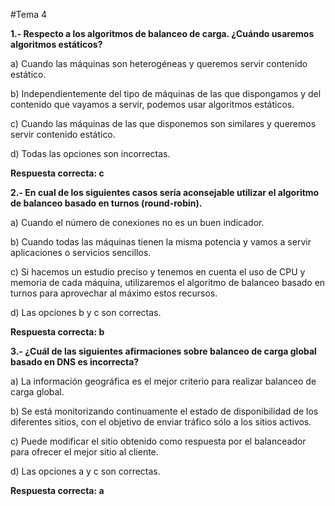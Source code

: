 #Tema 4

**1.- Respecto a los algoritmos de balanceo de carga. ¿Cuándo usaremos algoritmos estáticos?**

a) Cuando las máquinas son heterogéneas y queremos servir contenido estático.

b) Independientemente del tipo de máquinas de las que dispongamos y del contenido que vayamos a servir, podemos usar algoritmos estáticos.

c) Cuando las máquinas de las que disponemos son similares y queremos servir contenido estático.

d) Todas las opciones son incorrectas.

**Respuesta correcta: c**

**2.- En cual de los siguientes casos sería aconsejable utilizar el algoritmo de balanceo basado en turnos (round-robin).**

a) Cuando el número de conexiones no es un buen indicador.

b) Cuando todas las máquinas tienen la misma potencia y vamos a servir aplicaciones o servicios sencillos.

c) Si hacemos un estudio preciso y tenemos en cuenta el uso de CPU y memoria de cada máquina, utilizaremos el algoritmo de balanceo basado en 	turnos para aprovechar al máximo estos recursos.

d) Las opciones b y c son correctas.

**Respuesta correcta: b**

**3.- ¿Cuál de las siguientes afirmaciones sobre balanceo de carga global basado en DNS es incorrecta?**

a) La información geográfica es el mejor criterio para realizar balanceo de carga global.

b) Se está monitorizando continuamente el estado de disponibilidad de los diferentes sitios, con el objetivo de enviar tráfico sólo a los sitios activos.

c) Puede modificar el sitio obtenido como respuesta por el balanceador para ofrecer el mejor sitio al cliente.

d) Las opciones a y c son correctas.

**Respuesta correcta: a**

